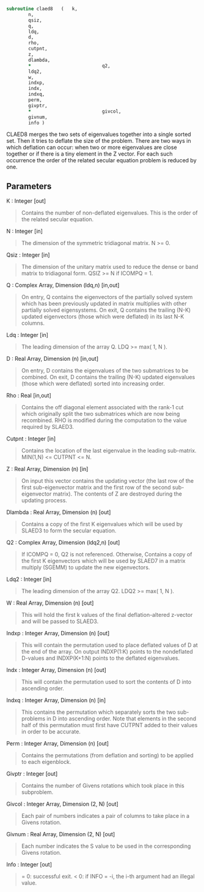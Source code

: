 ```fortran
subroutine claed8	(	k,
		n,
		qsiz,
		q,
		ldq,
		d,
		rho,
		cutpnt,
		z,
		dlambda,
		*                          q2,
		ldq2,
		w,
		indxp,
		indx,
		indxq,
		perm,
		givptr,
		*                          givcol,
		givnum,
		info )
```

 CLAED8 merges the two sets of eigenvalues together into a single
 sorted set.  Then it tries to deflate the size of the problem.
 There are two ways in which deflation can occur:  when two or more
 eigenvalues are close together or if there is a tiny element in the
 Z vector.  For each such occurrence the order of the related secular
 equation problem is reduced by one.

## Parameters
K : Integer [out]
> Contains the number of non-deflated eigenvalues.
> This is the order of the related secular equation.

N : Integer [in]
> The dimension of the symmetric tridiagonal matrix.  N >= 0.

Qsiz : Integer [in]
> The dimension of the unitary matrix used to reduce
> the dense or band matrix to tridiagonal form.
> QSIZ >= N if ICOMPQ = 1.

Q : Complex Array, Dimension (ldq,n) [in,out]
> On entry, Q contains the eigenvectors of the partially solved
> system which has been previously updated in matrix
> multiplies with other partially solved eigensystems.
> On exit, Q contains the trailing (N-K) updated eigenvectors
> (those which were deflated) in its last N-K columns.

Ldq : Integer [in]
> The leading dimension of the array Q.  LDQ >= max( 1, N ).

D : Real Array, Dimension (n) [in,out]
> On entry, D contains the eigenvalues of the two submatrices to
> be combined.  On exit, D contains the trailing (N-K) updated
> eigenvalues (those which were deflated) sorted into increasing
> order.

Rho : Real [in,out]
> Contains the off diagonal element associated with the rank-1
> cut which originally split the two submatrices which are now
> being recombined. RHO is modified during the computation to
> the value required by SLAED3.

Cutpnt : Integer [in]
> Contains the location of the last eigenvalue in the leading
> sub-matrix.  MIN(1,N) <= CUTPNT <= N.

Z : Real Array, Dimension (n) [in]
> On input this vector contains the updating vector (the last
> row of the first sub-eigenvector matrix and the first row of
> the second sub-eigenvector matrix).  The contents of Z are
> destroyed during the updating process.

Dlambda : Real Array, Dimension (n) [out]
> Contains a copy of the first K eigenvalues which will be used
> by SLAED3 to form the secular equation.

Q2 : Complex Array, Dimension (ldq2,n) [out]
> If ICOMPQ = 0, Q2 is not referenced.  Otherwise,
> Contains a copy of the first K eigenvectors which will be used
> by SLAED7 in a matrix multiply (SGEMM) to update the new
> eigenvectors.

Ldq2 : Integer [in]
> The leading dimension of the array Q2.  LDQ2 >= max( 1, N ).

W : Real Array, Dimension (n) [out]
> This will hold the first k values of the final
> deflation-altered z-vector and will be passed to SLAED3.

Indxp : Integer Array, Dimension (n) [out]
> This will contain the permutation used to place deflated
> values of D at the end of the array. On output INDXP(1:K)
> points to the nondeflated D-values and INDXP(K+1:N)
> points to the deflated eigenvalues.

Indx : Integer Array, Dimension (n) [out]
> This will contain the permutation used to sort the contents of
> D into ascending order.

Indxq : Integer Array, Dimension (n) [in]
> This contains the permutation which separately sorts the two
> sub-problems in D into ascending order.  Note that elements in
> the second half of this permutation must first have CUTPNT
> added to their values in order to be accurate.

Perm : Integer Array, Dimension (n) [out]
> Contains the permutations (from deflation and sorting) to be
> applied to each eigenblock.

Givptr : Integer [out]
> Contains the number of Givens rotations which took place in
> this subproblem.

Givcol : Integer Array, Dimension (2, N) [out]
> Each pair of numbers indicates a pair of columns to take place
> in a Givens rotation.

Givnum : Real Array, Dimension (2, N) [out]
> Each number indicates the S value to be used in the
> corresponding Givens rotation.

Info : Integer [out]
> = 0:  successful exit.
> < 0:  if INFO = -i, the i-th argument had an illegal value.


